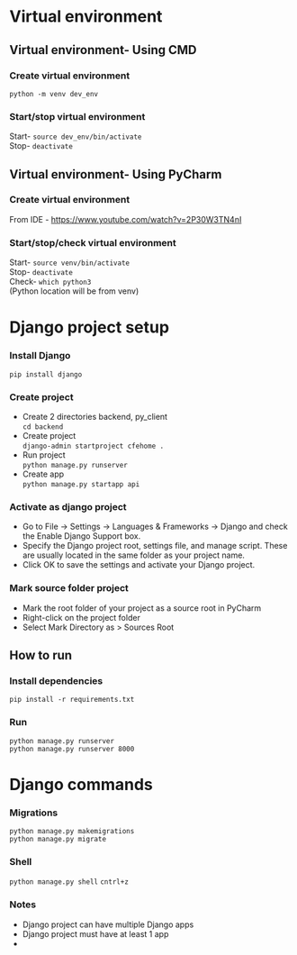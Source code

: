 # Virtual environment

## Virtual environment- Using CMD

### Create virtual environment
`python -m venv dev_env`

###  Start/stop virtual environment
Start- `source dev_env/bin/activate`  
Stop- `deactivate`

## Virtual environment- Using PyCharm

### Create virtual environment
From IDE - https://www.youtube.com/watch?v=2P30W3TN4nI

###  Start/stop/check virtual environment
Start- `source venv/bin/activate`  
Stop- `deactivate`  
Check- `which python3`  
(Python location will be from venv) 

# Django project setup

### Install Django
`pip install django`

### Create project
- Create 2 directories backend, py_client  
`cd backend`
- Create project  
`django-admin startproject cfehome .`
- Run project  
`python manage.py runserver`
- Create app  
`python manage.py startapp api`

### Activate as django project
- Go to File -> Settings -> Languages & Frameworks -> Django and check the Enable Django Support box.
- Specify the Django project root, settings file, and manage script. These are usually located in the same folder as your project name.
- Click OK to save the settings and activate your Django project.

### Mark source folder project
- Mark the root folder of your project as a source root in PyCharm
- Right-click on the project folder
- Select Mark Directory as > Sources Root


## How to run
### Install dependencies
`pip install -r requirements.txt`

### Run
`python manage.py runserver`  
`python manage.py runserver 8000`

# Django commands

### Migrations
`python manage.py makemigrations`  
`python manage.py migrate`

### Shell
`python manage.py shell`
`cntrl+z`


###  Notes
- Django project can have multiple Django apps
- Django project must have at least 1 app
- 
